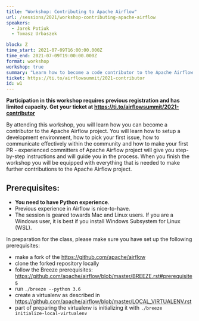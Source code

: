 ```yaml
---
title: "Workshop: Contributing to Apache Airflow"
url: /sessions/2021/workshop-contributing-apache-airflow
speakers:
  - Jarek Potiuk
  - Tomasz Urbaszek

block: Z
time_start: 2021-07-09T16:00:00.000Z
time_end: 2021-07-09T19:00:00.000Z
format: workshop
workshop: true
summary: "Learn how to become a code contributor to the Apache Airflow project."
ticket: https://ti.to/airflowsummit/2021-contributor
id: w1
---
```


<strong>Participation in this workshop requires previous registration and has limited capacity. Get your ticket at https://ti.to/airflowsummit/2021-contributor</strong>

By attending this workshop, you will learn how you can become a contributor to the Apache Airflow project. You will learn how to setup a development environment, how to pick your first issue, how to communicate effectively within the community and how to make your first PR - experienced committers of Apache Airflow project will give you step-by-step instructions and will guide you in the process. When you finish the workshop you will be equipped with everything that is needed to make further contributions to the Apache Airflow project.

## Prerequisites:

* **You need to have Python experience**. 
* Previous experience in Airflow is nice-to-have. 
* The session is geared towards Mac and Linux users. If you are a Windows user, it is best if you install Windows Subsystem for Linux (WSL).

In preparation for the class, please make sure you have set up the following prerequisites:
* make a fork of the https://github.com/apache/airflow 
* clone the forked repository locally
* follow the Breeze prerequisites: https://github.com/apache/airflow/blob/master/BREEZE.rst#prerequisites 
* run `./breeze --python 3.6`
* create a virtualenv as described in https://github.com/apache/airflow/blob/master/LOCAL_VIRTUALENV.rst 
* part of preparing the virtualenv is initializing it with `./breeze initialize-local-virtualenv`